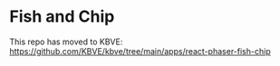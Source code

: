 # Fish and Chip

This repo has moved to KBVE: https://github.com/KBVE/kbve/tree/main/apps/react-phaser-fish-chip
